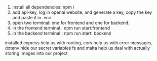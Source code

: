 1. install all dependencies: npm i
2. add api-key, log in openai website, and generate a key, copy the key and paste it in .env
3. open two terminal: one for frontend and one for backend.
4. in the frontend terminal : npm run start:frontend
5. in the backend terminal : npm run start: backend

installed express help us with rooting, cors help us with error messages, dotenv hide our secret variables
fs and malta help us deal with actually storing images into our project